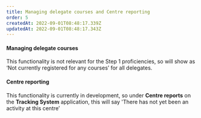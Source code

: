 ```yaml
---
title: Managing delegate courses and Centre reporting
order: 5
createdAt: 2022-09-01T08:48:17.339Z
updatedAt: 2022-09-01T08:48:17.343Z
---
```

#### Managing delegate courses​

This functionality is not relevant for the Step 1 proficiencies, so will show as ‘Not currently registered for any courses’ for all delegates.​

#### Centre reporting​

This functionality is currently in development, so under **Centre reports** on the **Tracking System** application, this will say 'There has not yet been an activity at this centre’​